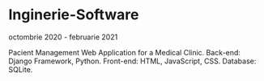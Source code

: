 # Inginerie-Software
octombrie 2020 - februarie 2021

Pacient Management Web Application for a Medical Clinic. Back-end: Django Framework, Python. Front-end: HTML, JavaScript,
CSS. Database: SQLite.

